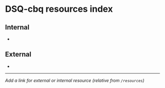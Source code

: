 # DSQ-cbq resources index

## Internal

*

## External

*

------------------------------------------------------------------------

*Add a link for external or internal resource (relative from `/resources`)*
